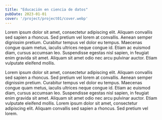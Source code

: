 ```yaml
---
title: "Educación en ciencia de datos"
pubDate: 2023-01-01
cover: '/project/project01/cover.webp'
---
```


Lorem ipsum dolor sit amet, consectetur adipiscing elit. Aliquam convallis sed sapien a rhoncus. Sed pretium vel lorem at convallis. Aenean semper dignissim pretium. Curabitur tempus vel dolor eu tempus. Maecenas congue quam metus, iaculis ultrices neque congue id. Etiam ac euismod diam, cursus accumsan leo. Suspendisse egestas nisl sapien, in feugiat enim gravida sit amet. Aliquam sit amet odio nec arcu pulvinar auctor. Etiam vulputate eleifend mollis.

Lorem ipsum dolor sit amet, consectetur adipiscing elit. Aliquam convallis sed sapien a rhoncus. Sed pretium vel lorem at convallis. Aenean semper dignissim pretium. Curabitur tempus vel dolor eu tempus. Maecenas congue quam metus, iaculis ultrices neque congue id. Etiam ac euismod diam, cursus accumsan leo. Suspendisse egestas nisl sapien, in feugiat enim gravida sit amet. Aliquam sit amet odio nec arcu pulvinar auctor. Etiam vulputate eleifend mollis. Lorem ipsum dolor sit amet, consectetur adipiscing elit. Aliquam convallis sed sapien a rhoncus. Sed pretium vel lorem.